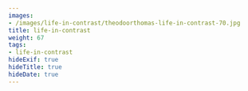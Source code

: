 ```yaml
---
images:
- /images/life-in-contrast/theodoorthomas-life-in-contrast-70.jpg
title: life-in-contrast
weight: 67
tags:
- life-in-contrast
hideExif: true
hideTitle: true
hideDate: true
---
```

